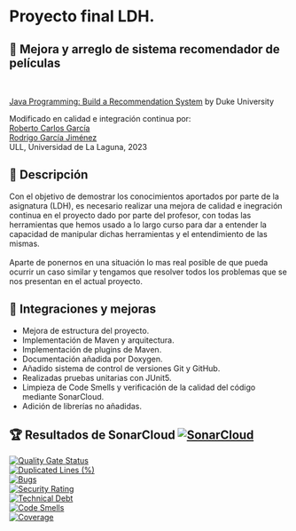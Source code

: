 # Proyecto final LDH.<br>
## 🔩 Mejora y arreglo de sistema recomendador de películas <br>
<br>

[Java Programming: Build a Recommendation System](https://www.coursera.org/learn/java-programming-recommender)
by Duke University<br>

Modificado en calidad e integración continua por:<br>
[Roberto Carlos García](https://github.com/robersharkY)<br>
[Rodrigo García Jiménez](https://github.com/garciarodrigo99)<br>
ULL, Universidad de La Laguna, 2023<br>

## 📕 Descripción <br>
Con el objetivo de demostrar los conocimientos aportados por parte de la asignatura (LDH), es necesario realizar una mejora de calidad e inegración continua en el proyecto dado por parte del profesor, con todas las herramientas que hemos usado a lo largo curso para dar a entender la capacidad de manipular dichas herramientas y el entendimiento de las mismas.<br>
<br>
Aparte de ponernos en una situación lo mas real posible de que pueda ocurrir un caso similar y tengamos que resolver todos los problemas que se nos presentan en el actual proyecto.<br>
## 📝 Integraciones y mejoras <br>
- Mejora de estructura del proyecto.<br>
- Implementación de Maven y arquitectura.<br>
- Implementación de plugins de Maven.<br>
- Documentación añadida por Doxygen.<br>
- Añadido sistema de control de versiones Git y GitHub.<br>
- Realizadas pruebas unitarias con JUnit5.<br>
- Limpieza de Code Smells y verificación de la calidad del código mediante SonarCloud.<br>
- Adición de librerías no añadidas.<br>

## 🏆 Resultados de SonarCloud [![SonarCloud](https://sonarcloud.io/images/project_badges/sonarcloud-white.svg)](https://sonarcloud.io/summary/new_code?id=robersharkY_LDH_PFInal) <br>
[![Quality Gate Status](https://sonarcloud.io/api/project_badges/measure?project=robersharkY_LDH_PFInal&metric=alert_status)](https://sonarcloud.io/summary/new_code?id=robersharkY_LDH_PFInal)<br>
[![Duplicated Lines (%)](https://sonarcloud.io/api/project_badges/measure?project=robersharkY_LDH_PFInal&metric=duplicated_lines_density)](https://sonarcloud.io/summary/new_code?id=robersharkY_LDH_PFInal) <br>
[![Bugs](https://sonarcloud.io/api/project_badges/measure?project=robersharkY_LDH_PFInal&metric=bugs)](https://sonarcloud.io/summary/new_code?id=robersharkY_LDH_PFInal) <br>
[![Security Rating](https://sonarcloud.io/api/project_badges/measure?project=robersharkY_LDH_PFInal&metric=security_rating)](https://sonarcloud.io/summary/new_code?id=robersharkY_LDH_PFInal) <br>
[![Technical Debt](https://sonarcloud.io/api/project_badges/measure?project=robersharkY_LDH_PFInal&metric=sqale_index)](https://sonarcloud.io/summary/new_code?id=robersharkY_LDH_PFInal) <br>
[![Code Smells](https://sonarcloud.io/api/project_badges/measure?project=robersharkY_LDH_PFInal&metric=code_smells)](https://sonarcloud.io/summary/new_code?id=robersharkY_LDH_PFInal) <br>
[![Coverage](https://sonarcloud.io/api/project_badges/measure?project=robersharkY_LDH_PFInal&metric=coverage)](https://sonarcloud.io/summary/new_code?id=robersharkY_LDH_PFInal) <br>
